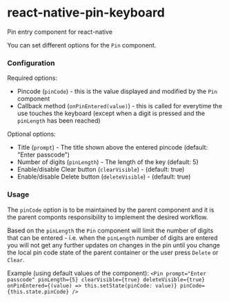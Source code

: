 # react-native-pin-keyboard
Pin entry component for react-native

You can set different options for the `Pin` component.

### Configuration ###

Required options:
* Pincode (`pinCode`) -  this is the value displayed and modified by the `Pin` component
* Callback method (`onPinEntered(value)`) - this is called for everytime the use touches the keyboard (except when a digit is pressed and the `pinLength` has been reached)

Optional options:
* Title (`prompt`) - The title shown above the entered pincode (default: "Enter passcode")
* Number of digits (`pinLength`) - The length of the key (default: 5)
* Enable/disable Clear button (`clearVisible`) - (default: true)
* Enable/disable Delete button (`deleteVisible`) - (default: true)

### Usage ###
The `pinCode` option is to be maintained by the parent component and it is the parent componts responsibility to implement the desired workflow.

Based on the `pinLength` the `Pin` component will limit the number of digits that can be entered - i.e. when the `pinLength` number of digits are entered you will not get any further updates on changes in the pin until you change the local pin code state of the parent container or the user press `Delete` or `Clear`.

Example (using default values of the component):
`
    <Pin
        prompt="Enter passcode"
        pinLength={5}
        clearVisible={true}
        deleteVisible={true}
        onPinEntered={(value) => this.setState(pinCode: value)}
        pinCode={this.state.pinCode}
    />
`